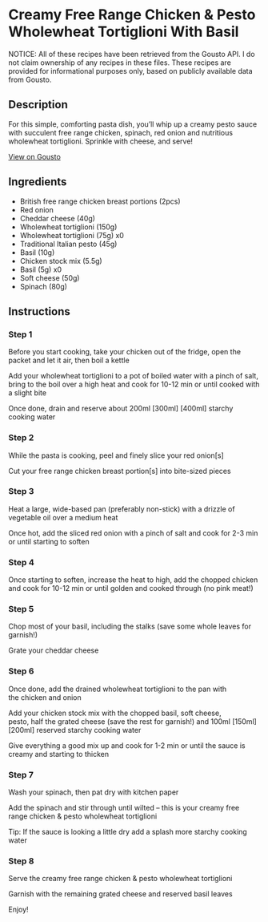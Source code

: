 # Creamy Free Range Chicken & Pesto Wholewheat Tortiglioni With Basil

NOTICE: All of these recipes have been retrieved from the Gousto API. I do not claim ownership of any recipes in these files. These recipes are provided for informational purposes only, based on publicly available data from Gousto.

## Description

For this simple, comforting pasta dish, you’ll whip up a creamy pesto sauce with succulent free range chicken, spinach, red onion and nutritious wholewheat tortiglioni. Sprinkle with cheese, and serve!

[View on Gousto](https://www.gousto.co.uk/recipes/cookbook/creamy-free-range-chicken-pesto-wholewheat-tortiglioni-with-basil)

## Ingredients

- British free range chicken breast portions (2pcs)
- Red onion
- Cheddar cheese (40g)
- Wholewheat tortiglioni (150g)
- Wholewheat tortiglioni (75g) x0
- Traditional Italian pesto (45g)
- Basil (10g)
- Chicken stock mix (5.5g)
- Basil (5g) x0
- Soft cheese (50g)
- Spinach (80g)

## Instructions


### Step 1

Before you start cooking, take your chicken out of the fridge, open the packet and let it air, then boil a kettle

Add your wholewheat tortiglioni to a pot of boiled water with a pinch of salt, bring to the boil over a high heat and cook for 10-12 min or until cooked with a slight bite

Once done, drain and reserve about 200ml <span class="text-purple">[300ml]</span> <span class="text-danger">[400ml]</span> starchy cooking water


### Step 2

While the pasta is cooking, peel and finely slice your red onion[s]

Cut your free range chicken breast portion[s] into bite-sized pieces


### Step 3

Heat a large, wide-based pan (preferably non-stick) with a drizzle of vegetable oil over a medium heat

Once hot, add the sliced red onion with a pinch of salt and cook for 2-3 min or until starting to soften


### Step 4

Once starting to soften, increase the heat to high, add the chopped chicken and cook for 10-12 min or until golden and cooked through (no pink meat!)


### Step 5

Chop most of your basil, including the stalks (save some whole leaves for garnish!)

Grate your cheddar cheese


### Step 6

Once done, add the drained wholewheat tortiglioni to the pan with the chicken and onion

Add your chicken stock mix with the chopped basil, soft cheese, pesto, half the grated cheese (save the rest for garnish!) and 100ml <span class="text-purple">[150ml]</span> <span class="text-danger">[200ml] </span>reserved starchy cooking water

Give everything a good mix up and cook for 1-2 min or until the sauce is creamy and starting to thicken


### Step 7

Wash your spinach, then pat dry with kitchen paper

Add the spinach and stir through until wilted – this is your creamy free range chicken & pesto wholewheat tortiglioni

Tip: If the sauce is looking a little dry add a splash more starchy cooking water

### Step 8

Serve the creamy free range chicken & pesto wholewheat tortiglioni

Garnish with the remaining grated cheese and reserved basil leaves

Enjoy!


